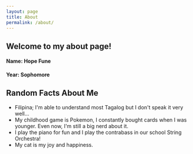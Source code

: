 ```yaml
---
layout: page
title: About
permalink: /about/
---
```



## Welcome to my about page!

#### Name: Hope Fune 

#### Year: Sophomore 

## Random Facts About Me
- Filipina; I'm able to understand most Tagalog but I don't speak it very well...
- My childhood game is Pokemon, I constantly bought cards when I was younger. Even now, I'm still a big nerd about it.
- I play the piano for fun and I play the contrabass in our school String Orchestra!
- My cat is my joy and happiness.